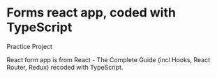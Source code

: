 # Forms react app, coded with TypeScript

Practice Project

React form app is from React - The Complete Guide (incl Hooks, React Router, Redux) recoded with TypeScript.
